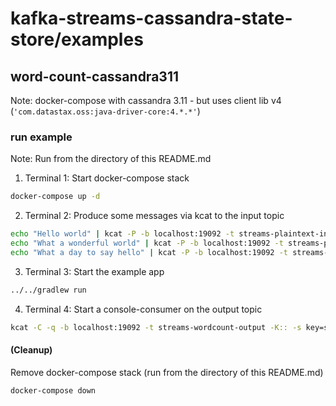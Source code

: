 # kafka-streams-cassandra-state-store/examples 
## word-count-cassandra311

Note: docker-compose with cassandra 3.11 - but uses client lib v4 (`'com.datastax.oss:java-driver-core:4.*.*'`)

### run example

Note: Run from the directory of this README.md

1. Terminal 1: Start docker-compose stack
```bash
docker-compose up -d
```

2. Terminal 2: Produce some messages via kcat to the input topic
```bash
echo "Hello world" | kcat -P -b localhost:19092 -t streams-plaintext-input
echo "What a wonderful world" | kcat -P -b localhost:19092 -t streams-plaintext-input
echo "What a day to say hello" | kcat -P -b localhost:19092 -t streams-plaintext-input
```

3. Terminal 3: Start the example app
```bash
../../gradlew run
```

4. Terminal 4: Start a console-consumer on the output topic
```bash
kcat -C -q -b localhost:19092 -t streams-wordcount-output -K:: -s key=s -s value=q
```

#### (Cleanup)

Remove docker-compose stack (run from the directory of this README.md)
```bash
docker-compose down
```
